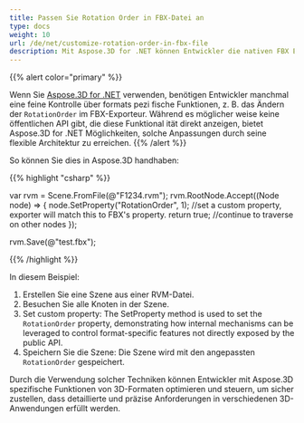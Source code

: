 ```yaml
---
title: Passen Sie Rotation Order in FBX-Datei an
type: docs
weight: 10
url: /de/net/customize-rotation-order-in-fbx-file
description: Mit Aspose.3D for .NET können Entwickler die nativen FBX Eigenschaften wie Rotation Order anpassen.
---
```

{{% alert color="primary" %}}

Wenn Sie [Aspose.3D for .NET](https://products.aspose.com/3d/net/) verwenden, benötigen Entwickler manchmal eine feine Kontrolle über formats pezi fische Funktionen, z. B. das Ändern der `RotationOrder` im FBX-Exporteur. Während es möglicher weise keine öffentlichen API gibt, die diese Funktional ität direkt anzeigen, bietet Aspose.3D for .NET Möglichkeiten, solche Anpassungen durch seine flexible Architektur zu erreichen.
{{% /alert %}}



So können Sie dies in Aspose.3D handhaben:

{{% highlight "csharp" %}}

var rvm = Scene.FromFile(@"F1234.rvm");
rvm.RootNode.Accept((Node node) =>
{
    node.SetProperty("RotationOrder", 1); //set a custom property, exporter will match this to FBX's property.
    return true; //continue to traverse on other nodes 
});

rvm.Save(@"test.fbx");

{{% /highlight %}}

In diesem Beispiel:

1. Erstellen Sie eine Szene aus einer RVM-Datei.
1. Besuchen Sie alle Knoten in der Szene.
1.   Set custom property: The SetProperty method is used to set the `RotationOrder` property, demonstrating how internal mechanisms can be leveraged to control format-specific features not directly exposed by the public API.
1. Speichern Sie die Szene: Die Szene wird mit den angepassten `RotationOrder` gespeichert.

Durch die Verwendung solcher Techniken können Entwickler mit Aspose.3D spezifische Funktionen von 3D-Formaten optimieren und steuern, um sicher zustellen, dass detaillierte und präzise Anforderungen in verschiedenen 3D-Anwendungen erfüllt werden.